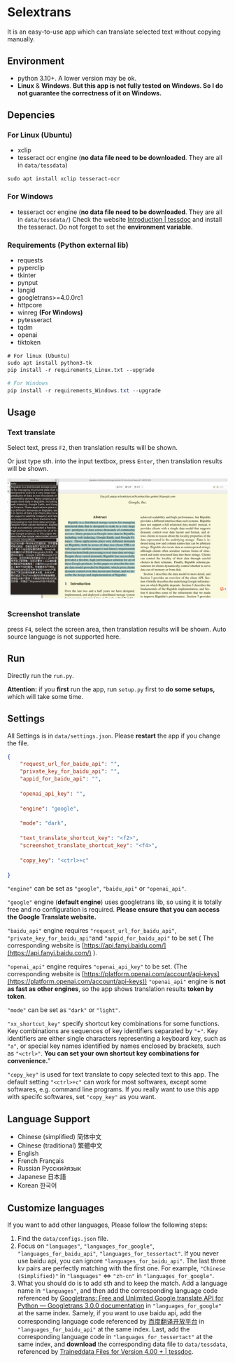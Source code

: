 # Selextrans

It is an easy-to-use app which can translate selected text without copying manually.

## Environment

* python 3.10+. A lower version may be ok.
* **Linux** & **Windows**. **But this app is not fully tested on Windows. So I do not guarantee the correctness of it on Windows.**

## Depencies

### For Linux (Ubuntu)

* xclip
* tesseract ocr engine (**no data file need to be downloaded**. They are all in `data/tessdata`)

```shell
sudo apt install xclip tesseract-ocr
```

### For Windows

* tesseract ocr engine (**no data file need to be downloaded**. They are all in `data/tessdata/`)
  Check the website [Introduction | tessdoc](https://tesseract-ocr.github.io/tessdoc/Installation.html) and install the tesseract. Do not forget to set the **environment variable**.

### Requirements (Python external lib)

* requests
* pyperclip
* tkinter
* pynput
* langid
* googletrans>=4.0.0rc1
* httpcore
* winreg **(For Windows)**
* pytesseract
* tqdm
* openai
* tiktoken

```shell
# For linux (Ubuntu)
sudo apt install python3-tk
pip install -r requirements_Linux.txt --upgrade
```

```powershell
# For Windows
pip install -r requirements_Windows.txt --upgrade
```

## Usage

### Text translate

Select text, press `F2`, then translation results will be shown.

Or just type sth. into the input textbox, press `Enter`, then translation results will be shown.

![example.png](./img/example.png)

### Screenshot translate

press `F4`, select the screen area, then translation results will be shown. Auto source language is not supported here.

## Run

Directly run the `run.py`.

**Attention:**  if you **first** run the app, run `setup.py` first to **do some setups,** which will take some time.

## Settings

All Settings is in `data/settings.json`. Please **restart** the app if you change the file.

```json
{
    "request_url_for_baidu_api": "",
    "private_key_for_baidu_api": "",
    "appid_for_baidu_api": "",

    "openai_api_key": "",

    "engine": "google",

    "mode": "dark",

    "text_translate_shortcut_key": "<f2>",
    "screenshot_translate_shortcut_key": "<f4>",

    "copy_key": "<ctrl>+c"

}
```

`"engine"` can be set as `"google"`, `"baidu_api"` or `"openai_api"`.

`"google"` engine (**default engine**) uses googletrans lib, so using it is totally free and no configuration is required. **Please ensure that you can access the Google Translate website.**

`"baidu_api"` engine requires `"request_url_for_baidu_api"`,   `"private_key_for_baidu_api"`and `"appid_for_baidu_api"` to be set ( The corresponding website is [https://api.fanyi.baidu.com/](https://api.fanyi.baidu.com/)  ).

`"openai_api"` engine requires `"openai_api_key"` to be set. (The corresponding website is [https://platform.openai.com/account/api-keys](https://platform.openai.com/account/api-keys)) `"openai_api"` engine is **not as fast as other engines**, so the app shows translation results **token by token**.

`"mode"` can be set as `"dark"` or `"light"`.

`"xx_shortcut_key"` specify shortcut key combinations for some functions. Key combinations are sequences of key identifiers separated by `"+"`. Key identifiers are either single characters representing a keyboard key, such as `"a"`, or special key names identified by names enclosed by brackets, such as `"<ctrl>"`. **You can set your own shortcut key combinations for convenience.**"

`"copy_key"` is used for text translate to copy selected text to this app. The default setting `"<ctrl>+c"` can work for most softwares, except some softwares, e.g. command line programs. If you really want to use this app with specifc softwares, set `"copy_key"` as you want.

## Language Support

* Chinese (simplified) 简体中文
* Chinese (traditional) 繁體中文
* English
* French Français
* Russian Русскийязык
* Japanese 日本語
* Korean 한국어

## Customize languages

If you want to add other languages, Please follow the following steps:

1. Find the `data/configs.json` file.
2. Focus on `"languages"`, `"languages_for_google"`, `"languages_for_baidu_api"`, `"languages_for_tessertact"`. If you never use baidu api, you can ignore `"languages_for_baidu_api"`. The last three kv pairs are perfectly matching with the first one. For example, `"Chinese (Simplified)"` in  `"languages"` <=> `"zh-cn"` in `"languages_for_google"`.
3. What you should do is to add sth and to keep the match. Add a language name in `"languages"`, and then add the corresponding language code referenced by [Googletrans: Free and Unlimited Google translate API for Python — Googletrans 3.0.0 documentation](https://py-googletrans.readthedocs.io/en/latest/) in `"languages_for_google"` at the same index. Samely, if you want to use baidu api, add the corresponding language code referenced by [百度翻译开放平台](https://api.fanyi.baidu.com/doc/21) in `"languages_for_baidu_api"` at the same index.  Last, add the corresponding language code in `"languages_for_tessertact"` at the same index, and **download** the corresponding data file to `data/tessdata`, referenced by [Traineddata Files for Version 4.00 + | tessdoc](https://tesseract-ocr.github.io/tessdoc/Data-Files.html).
